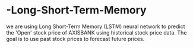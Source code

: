 # -Long-Short-Term-Memory
we are using Long Short-Term Memory (LSTM) neural network to predict the 'Open' stock price of AXISBANK using historical stock price data. The goal is to use past stock prices to forecast future prices. 
